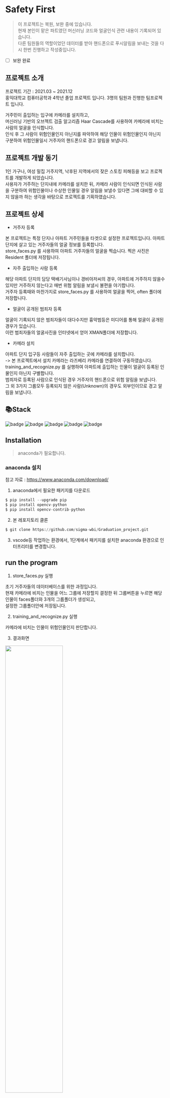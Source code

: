 # Safety First
> 이 프로젝트는 복원, 보완 중에 있습니다.<br> 
현재 본인이 맡은 파트였던 머신러닝 코드와 얼굴인식 관련 내용이 기록되어 있습니다.<br>
다른 팀원들의 역할이었던 데이터를 받아 핸드폰으로 푸시알림을 보내는 것을 다시 한번 진행하고 작성중입니다. <br>

+ [ ] 보완 완료

## 프로젝트 소개
프로젝트 기간 : 2021.03 ~ 2021.12 <br>
홍익대학교 컴퓨터공학과 4학년 졸업 프로젝트 입니다. 3명의 팀원과 진행한 팀프로젝트 입니다. <br>

거주민이 출입하는 입구에 카메라를 설치하고, <br>
머신러닝 기반의 오브젝트 검출 알고리즘 Haar Cascade를 사용하여 카메라에 비치는 사람의 얼굴을 인식합니다.<br>
인식 후 그 사람이 위험인물인지 아닌지를 파악하여 해당 인물이 위험인물인지 아닌지 구분하여
위험인물일시 거주자의 핸드폰으로 경고 알림을 보냅니다. 

## 프로젝트 개발 동기
1인 가구나, 여성 밀집 거주지역, 낙후된 지역에서의 잦은 스토킹 피해등을 보고 프로젝트를 개발하게 되었습니다. <br>
사용자가 거주하는 단지내에 카메라를 설치한 뒤, 카메라 사람이 인식되면 인식된 사람을 구분하여 위험인물이나 수상한 인물일 경우 알림을 보낼수 있다면 그에 대비할 수 있지 않을까 하는 생각을 바탕으로 프로젝트를 기획하였습니다. <br>

## 프로젝트 상세 

* 거주자 등록 

본 프로젝트는 특정 단지나 아파트 거주민들을 타겟으로 설정한 프로젝트입니다. 아파트 단지에 살고 있는 거주자들의 얼굴 정보를 등록합니다. <br>
store_faces.py 를 사용하여 아파트 거주자들의 얼굴을 찍습니다. 찍은 사진은 Resident 폴더에 저장됩니다. 

* 자주 출입하는 사람 등록

해당 아파트 단지의 담당 택배기사님이나 경비아저씨의 경우, 아파트에 거주하지 않을수 있지만 거주하지 않는다고 매번 위험 알림을 보낼시 불편을 야기합니다. <br>
거주자 등록때와 마찬가지로 store_faces.py 를 사용하여 얼굴을 찍어, often 폴더에 저장합니다.

* 얼굴이 공개된 범죄자 등록

얼굴이 기록되지 않은 범죄자들이 대다수지만 흉악범등은 미디어를 통해 얼굴이 공개된 경우가 있습니다. <br>
이런 범죄자들의 얼굴사진을 인터넷에서 얻어 XMAN폴더에 저장합니다. 

* 카메라 설치

아파트 단지 입구등 사람들이 자주 출입하는 곳에 카메라를 설치합니다.<br>
-> 본 프로젝트에서 설치 카메라는 라즈베리 카메라를 연결하여 구동하였습니다.<br>
training_and_recognize.py 를 실행하여 아파트에 출입하는 인물이 얼굴이 등록된 인물인지 아닌지 구별합니다.<br>
범죄자로 등록된 사람으로 인식된 경우 거주자의 핸드폰으로 위험 알림을 보냅니다. <br>
그 외 3가지 그룹모두 등록되지 않은 사람(Unknown)의 경우도 외부인이므로 경고 알림을 보냅니다. <br>

## 📚Stack

![badge](https://img.shields.io/badge/RaspberryPi-A22846?style=flat-square&logo=raspberrypi&logoColor=white)
![badge](https://img.shields.io/badge/Python-3776AB?style=flat-square&logo=python&logoColor=white)
![badge](https://img.shields.io/badge/OpenCV-5C3EE8?style=flat-square&logo=opencv&logoColor=white)
![badge](https://img.shields.io/badge/Firebase-FFCA28?style=flat-square&logo=firebase&logoColor=white)
![badge](https://img.shields.io/badge/AndroidStudio-3DDC84?style=flat-square&logo=androidstudio&logoColor=white)

## Installation
> anaconda가 필요합니다.

### anaconda 설치 
참고 자료 : https://www.anaconda.com/download/

1. anaconda에서 필요한 패키지를 다운로드
```python
$ pip install --upgrade pip
$ pip install opencv-python
$ pip install opencv-contrib-python
```

2. 본 레포지토리 클론 
```python
$ git clone https://github.com/sigma-wbi/Graduation_project.git
```

3. vscode등 작업하는 환경에서, 1단계에서 패키지를 설치한 anaconda 환경으로 인터프리터를 변경합니다.


## run the program
1. store_faces.py 실행

초기 거주자들의 데이터베이스를 위한 과정입니다. <br>
현재 카메라에 비치는 인물을 어느 그룹에 저장할지 결정한 뒤 그룹버튼을 누르면 해당인물이 faces폴더와 3개의 그룹폴더가 생성되고,<br>
설정한 그룹폴더안에 저장됩니다.

2. training_and_recognize.py 실행

카메라에 비치는 인물이 위험인물인지 판단합니다.

3. 결과화면

<img width="60%" src="https://user-images.githubusercontent.com/81278907/235640308-6e78a25b-bb73-4de0-9c16-212a34708081.gif"/>

## Report
https://github.com/sigma-wbi/Graduation_project